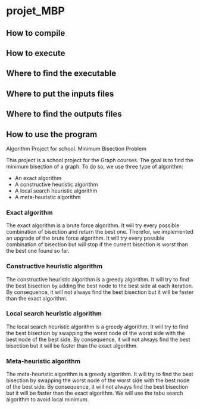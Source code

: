 # projet_MBP

## How to compile

## How to execute

## Where to find the executable

## Where to put the inputs files

## Where to find the outputs files

## How to use the program


Algorithm Project for school. Minimum Bisection Problem

This project is a school project for the Graph courses.
The goal is to find the minimum bisection of a graph. To do so, we use three type of algorithm:
- An exact algorithm
- A constructive heuristic algorithm
- A local search heuristic algorithm
- A meta-heuristic algorithm

### Exact algorithm
The exact algorithm is a brute force algorithm.
It will try every possible combination of bisection and return the best one.
Therefor, we implemented an upgrade of the brute force algorithm.
It will try every possible combination of bisection but will stop if the current bisection is worst than the best one found so far.

### Constructive heuristic algorithm
The constructive heuristic algorithm is a greedy algorithm.
It will try to find the best bisection by adding the best node to the best side at each iteration.
By consequence, it will not always find the best bisection but it will be faster than the exact algorithm.

### Local search heuristic algorithm
The local search heuristic algorithm is a greedy algorithm.
It will try to find the best bisection by swapping the worst node of the worst side with the best node of the best side.
By consequence, it will not always find the best bisection but it will be faster than the exact algorithm.

### Meta-heuristic algorithm
The meta-heuristic algorithm is a greedy algorithm.
It will try to find the best bisection by swapping the worst node of the worst side with the best node of the best side.
By consequence, it will not always find the best bisection but it will be faster than the exact algorithm.
We will use the tabu search algorithm to avoid local minimum.